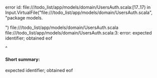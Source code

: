 error id: file://<WORKSPACE>/todo_list/app/models/domain/UsersAuth.scala:[17..17) in Input.VirtualFile("file://<WORKSPACE>/todo_list/app/models/domain/UsersAuth.scala", "package models.

")
file://<WORKSPACE>/todo_list/app/models/domain/UsersAuth.scala
file://<WORKSPACE>/todo_list/app/models/domain/UsersAuth.scala:3: error: expected identifier; obtained eof

^
#### Short summary: 

expected identifier; obtained eof